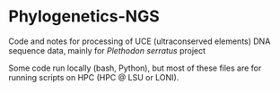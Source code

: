 # Phylogenetics-NGS

Code and notes for processing of UCE (ultraconserved elements) DNA sequence data, mainly for _Plethodon serratus_ project

Some code run locally (bash, Python), but most of these files are for running scripts on HPC (HPC @ LSU or LONI).
